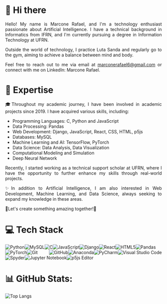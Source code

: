 <div align="justify">

<h1>👋 Hi there</h1>
Hello! My name is Marcone Rafael, and I'm a technology enthusiast passionate about Artificial Intelligence. I have a technical background in Informatics from IFRN, and I'm currently pursuing a degree in Information Technology at UFRN.

Outside the world of technology, I practice Luta Sanda and regularly go to the gym, aiming to achieve a balance between mind and body.

Feel free to reach out to me via email at marconerafael6@gmail.com or connect with me on LinkedIn: Marcone Rafael.

<h1>🚀 Expertise</h1>
🎓Throughout my academic journey, I have been involved in academic projects since 2019. I have acquired various skills, including:
  <ul>
<li>Programming Languages: C, Python and JavaScript</li>
<li>Data Processing: Pandas</li>
<li>Web Development: Django, JavaScript, React, CSS, HTML, p5js</li>
<li>Databases: MySQL</li>
<li>Machine Learning and AI: TensorFlow, PyTorch</li>
<li>Data Science: Data Analysis, Data Visualization</li>
<li>Computational Modeling and Simulation</li>
<li>Deep Neural Network</li>
  </ul>
Recently, I started working as a technical support scholar at UFRN, where I have the opportunity to further enhance my skills through real-world projects.

✨In addition to Artificial Intelligence, I am also interested in Web Development, Machine Learning, and Data Science, always seeking to expand my knowledge in these areas.

🌟Let's create something amazing together!🌟
<h1>💻 Tech Stack</h1>

![Python](https://img.shields.io/badge/python-3670A0?style=for-the-badge&logo=python&logoColor=ffdd54)![MySQL](https://img.shields.io/badge/mysql-%2300f.svg?style=for-the-badge&logo=mysql&logoColor=white)![C](https://img.shields.io/badge/c-%2300599C.svg?style=for-the-badge&logo=c&logoColor=white)![JavaScript](https://img.shields.io/badge/javascript-%23323330.svg?style=for-the-badge&logo=javascript&logoColor=%23F7DF1E)![Django](https://img.shields.io/badge/django-%23092E20.svg?style=for-the-badge&logo=django&logoColor=white)![React](https://img.shields.io/badge/react-%2320232a.svg?style=for-the-badge&logo=react&logoColor=%2361DAFB)![HTML5](https://img.shields.io/badge/html5-%23E34F26.svg?style=for-the-badge&logo=html5&logoColor=white)![Pandas](https://img.shields.io/badge/pandas-%23150458.svg?style=for-the-badge&logo=pandas&logoColor=white)![PyTorch](https://img.shields.io/badge/PyTorch-%23EE4C2C.svg?style=for-the-badge&logo=PyTorch&logoColor=white)![Git](https://img.shields.io/badge/git-%23F05033.svg?style=for-the-badge&logo=git&logoColor=white) ![GitHub](https://img.shields.io/badge/github-%23121011.svg?style=for-the-badge&logo=github&logoColor=white)![Anaconda](https://img.shields.io/badge/Anaconda-%2344A833.svg?style=for-the-badge&logo=anaconda&logoColor=white)![PyCharm](https://img.shields.io/badge/pycharm-143?style=for-the-badge&logo=pycharm&logoColor=black&color=black&labelColor=green)![Visual Studio Code](https://img.shields.io/badge/Visual%20Studio%20Code-0078d7.svg?style=for-the-badge&logo=visual-studio-code&logoColor=white)![Spyder](https://img.shields.io/badge/Spyder-838485?style=for-the-badge&logo=spyder%20ide&logoColor=maroon)![Jupyter Notebook](https://img.shields.io/badge/jupyter-%23FA0F00.svg?style=for-the-badge&logo=jupyter&logoColor=white)![p5js Editor](https://img.shields.io/badge/p5.js-ED225D?style=for-the-badge&logo=p5.js&logoColor=FFFFFF)


<h1>📊 GitHub Stats:</h1>


![Top Langs](https://github-readme-stats.vercel.app/api/top-langs/?username=marconerafael&langs_count=8)</div>
